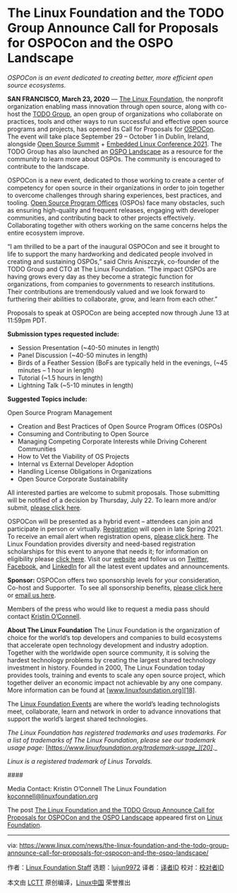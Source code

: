 [#]: subject: (The Linux Foundation and the TODO Group Announce Call for Proposals for OSPOCon and the OSPO Landscape)
[#]: via: (https://www.linux.com/news/the-linux-foundation-and-the-todo-group-announce-call-for-proposals-for-ospocon-and-the-ospo-landscape/)
[#]: author: (Linux Foundation Staff https://www.linux.com/author/andrewb/)
[#]: collector: (lujun9972)
[#]: translator: ( )
[#]: reviewer: ( )
[#]: publisher: ( )
[#]: url: ( )

The Linux Foundation and the TODO Group Announce Call for Proposals for OSPOCon and the OSPO Landscape
======

_OSPOCon is an event dedicated to creating better, more efficient open source ecosystems._

**SAN FRANCISCO, March 23, 2020** — [The Linux Foundation][1], the nonprofit organization enabling mass innovation through open source, along with co-host the [TODO Group][2], an open group of organizations who collaborate on practices, tools and other ways to run successful and effective open source programs and projects, has opened its Call for Proposals for [OSPOCon][3].  The event will take place September 29 – October 1 in Dublin, Ireland, alongside [Open Source Summit][4] \+ [Embedded Linux Conference 2021][5]. The TODO Group has also launched an [OSPO Landscape][6] as a resource for the community to learn more about OSPOs. The community is encouraged to contribute to the landscape.

OSPOCon is a new event, dedicated to those working to create a center of competency for open source in their organizations in order to join together to overcome challenges through sharing experiences, best practices, and tooling. [Open Source Program Offices][7] (OSPOs) face many obstacles, such as ensuring high-quality and frequent releases, engaging with developer communities, and contributing back to other projects effectively. Collaborating together with others working on the same concerns helps the entire ecosystem improve.

“I am thrilled to be a part of the inaugural OSPOCon and see it brought to life to support the many hardworking and dedicated people involved in creating and sustaining OSPOs,” said Chris Aniszczyk, co-founder of the TODO Group and CTO at The Linux Foundation. “The impact OSPOs are having grows every day as they become a strategic function for organizations, from companies to governments to research institutions. Their contributions are tremendously valued and we look forward to furthering their abilities to collaborate, grow, and learn from each other.”

Proposals to speak at OSPOCon are being accepted now through June 13 at 11:59pm PDT.

**Submission types requested include:**

  * Session Presentation (~40-50 minutes in length)
  * Panel Discussion (~40-50 minutes in length)
  * Birds of a Feather Session (BoFs are typically held in the evenings, (~45 minutes – 1 hour in length)
  * Tutorial (~1.5 hours in length)
  * Lightning Talk (~5-10 minutes in length)



**Suggested Topics include:**

Open Source Program Management

  * Creation and Best Practices of Open Source Program Offices (OSPOs)
  * Consuming and Contributing to Open Source
  * Managing Competing Corporate Interests while Driving Coherent Communities
  * How to Vet the Viability of OS Projects
  * Internal vs External Developer Adoption
  * Handling License Obligations in Organizations
  * Open Source Corporate Sustainability



All interested parties are welcome to submit proposals. Those submitting will be notified of a decision by Thursday, July 22. To learn more and/or submit, [please click here][8].

OSPOCon will be presented as a hybrid event – attendees can join and participate in person or virtually. [Registration][9] will open in late Spring 2021.  To receive an email alert when registration opens, [please click here][10]. The Linux Foundation provides diversity and need-based registration scholarships for this event to anyone that needs it; for information on eligibility please [click here][11]. Visit our [website][3] and follow us on [Twitter][12], [Facebook][13], and [LinkedIn][14] for all the latest event updates and announcements.

**Sponsor:**
OSPOCon offers two sponsorship levels for your consideration, Co-host and Supporter.  To see all sponsorship benefits, [please click here][15] or [email us here][16].

Members of the press who would like to request a media pass should contact [Kristin O’Connell][17].

**About The Linux Foundation**
The Linux Foundation is the organization of choice for the world’s top developers and companies to build ecosystems that accelerate open technology development and industry adoption. Together with the worldwide open source community, it is solving the hardest technology problems by creating the largest shared technology investment in history. Founded in 2000, The Linux Foundation today provides tools, training and events to scale any open source project, which together deliver an economic impact not achievable by any one company. More information can be found at [www.linuxfoundation.org][18].

The [Linux Foundation Events][19] are where the world’s leading technologists meet, collaborate, learn and network in order to advance innovations that support the world’s largest shared technologies.

_The Linux Foundation has registered trademarks and uses trademarks. For a list of trademarks of The Linux Foundation, please see our trademark usage page:_ [_https://www.linuxfoundation.org/trademark-usage_][20]_._

_Linux is a registered trademark of Linus Torvalds._

_####_

Media Contact:
Kristin O’Connell
The Linux Foundation
[koconnell@linuxfoundation.org][17]

The post [The Linux Foundation and the TODO Group Announce Call for Proposals for OSPOCon and the OSPO Landscape][21] appeared first on [Linux Foundation][1].

--------------------------------------------------------------------------------

via: https://www.linux.com/news/the-linux-foundation-and-the-todo-group-announce-call-for-proposals-for-ospocon-and-the-ospo-landscape/

作者：[Linux Foundation Staff][a]
选题：[lujun9972][b]
译者：[译者ID](https://github.com/译者ID)
校对：[校对者ID](https://github.com/校对者ID)

本文由 [LCTT](https://github.com/LCTT/TranslateProject) 原创编译，[Linux中国](https://linux.cn/) 荣誉推出

[a]: https://www.linux.com/author/andrewb/
[b]: https://github.com/lujun9972
[1]: https://www.linuxfoundation.org/
[2]: https://todogroup.org/
[3]: https://events.linuxfoundation.org/ospocon/
[4]: https://events.linuxfoundation.org/open-source-summit-europe/
[5]: https://events.linuxfoundation.org/embedded-linux-conference-europe/
[6]: https://landscape.todogroup.org/
[7]: https://github.com/todogroup/ospodefinition.org
[8]: https://events.linuxfoundation.org/ospocon/program/cfp/
[9]: https://events.linuxfoundation.org/ospocon/register/
[10]: https://docs.google.com/forms/d/e/1FAIpQLSfB40gy5bRWRCBJOKZx7YB9YhAb__Wzo9x3Pp7FmqcMVWwmBg/viewform
[11]: https://events.linuxfoundation.org/ospocon/attend/scholarships/
[12]: https://twitter.com/linuxfoundation
[13]: https://www.facebook.com/TheLinuxFoundation/
[14]: https://www.linkedin.com/company/the-linux-foundation
[15]: https://events.linuxfoundation.org/ospocon/sponsor/
[16]: mailto:sponsorships@linuxfoundation.org
[17]: mailto:koconnell@linuxfoundation.org
[18]: http://www.linuxfoundation.org/
[19]: https://events.linuxfoundation.org/
[20]: https://www.linuxfoundation.org/trademark-usage
[21]: https://www.linuxfoundation.org/en/uncategorized/the-linux-foundation-and-the-todo-group-announce-call-for-proposals-for-ospocon-and-the-ospo-landscape/
